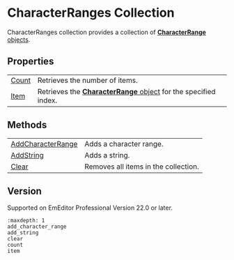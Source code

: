 # CharacterRanges Collection

CharacterRanges collection provides a collection of [**CharacterRange** objects](../character_range/index).

## Properties

|     |     |
| --- | --- |
| [Count](count) | Retrieves the number of items. |
| [Item](item) | Retrieves the [**CharacterRange** object](../character_range/index) for the specified index. |

## Methods

|     |     |
| --- | --- |
| [AddCharacterRange](add_character_range) | Adds a character range. |
| [AddString](add_string) | Adds a string. |
| [Clear](clear) | Removes all items in the collection. |

## Version

Supported on EmEditor Professional Version 22.0 or later.


```{toctree}
:maxdepth: 1
add_character_range
add_string
clear
count
item
```
